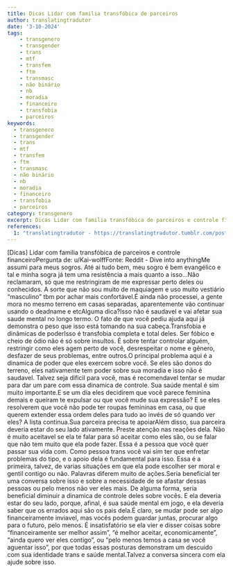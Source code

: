 ```yaml
---
title: Dicas Lidar com familia transfóbica de parceiros
author: translatingtradutor
date: '3-10-2024'
tags:
    - transgenero
    - transgender
    - trans
    - mtf
    - transfem
    - ftm
    - transmasc
    - não binário
    - nb
    - moradia
    - financeiro
    - transfobia
    - parceiros
keywords:
  - transgenero
  - transgender
  - trans
  - mtf
  - transfem
  - ftm
  - transmasc
  - não binário
  - nb
  - moradia
  - financeiro
  - transfobia
  - parceiros
category: transgenero
excerpt: Dicas Lidar com familia transfóbica de parceiros e controle financeiroPergunta de u/Kai-wolffFonte Reddit - Dive into anythingMe assumi para meus ...
references:
  1: "translatingtradutor - https://translatingtradutor.tumblr.com/post/763311523670179840/dicas-lidar-com-familia-transf%C3%B3bica-de-parceiros"
---
```


[Dicas] Lidar com familia transfóbica de parceiros e controle financeiroPergunta de: u/Kai-wolffFonte: Reddit - Dive into anythingMe assumi para meus sogros. Até ai tudo bem, meu sogro é bem evangélico e tal e minha sogra já tem uma resistência a mais quanto a isso…Não reclamaram, só que me restringiram de me expressar perto deles ou conhecidos. A sorte que não sou muito de maquiagem e uso muito vestiário “masculino” tbm por achar mais confortável.É ainda não processei, a gente mora no mesmo terreno em casas separadas, aparentemente vão continuar usando o deadname e etcAlguma dica?Isso não é saudavel e vai afetar sua saude mental no longo termo. O fato de que você pediu ajuda aqui já demonstra o peso que isso está tomando na sua cabeça.Transfobia e dinâmicas de poderIsso é transfobia completa e total deles. Ser fóbico e cheio de ódio não é só sobre insultos. É sobre tentar controlar alguém, restringir como eles agem perto de você, desrespeitar o nome e gênero, desfazer de seus problemas, entre outros.O principal problema aqui é a dinamica de poder que eles exercem sobre você. Se eles são donos do terreno, eles nativamente tem poder sobre sua moradia e isso não é saudavel. Talvez seja dificil para você, mas é recomendavel tentar se mudar para dar um pare com essa dinamica de controle. Sua saúde mental é sim muito importante.E se um dia eles decidirem que você parece feminina demais e queiram te expulsar ou que você mude sua expressão? E se eles resolverem que você não pode ter roupas femininas em casa, ou que querem extender essa ordem deles para tudo ao invés de só quando ver eles? A lista continua.Sua parceira precisa te apoiarAlém disso, sua parceira deveria estar do seu lado ativamente. Preste atenção nas reações dela. Não é muito aceitavel se ela te falar para só aceitar como eles são, ou se falar que não tem muito que ela pode fazer. Essa é a pessoa que você quer passar sua vida com. Como pessoa trans você vai sim ter que enfretar problemas do tipo, e o apoio dela é fundamental para isso. Essa é a primeira, talvez, de varias situações em que ela pode escolher ser moral e gentil contigo ou não. Palavras diferem muito de ações.Seria beneficial ter uma conversa sobre isso e sobre a necessidade de se afastar dessas pessoas ou pelo menos não ver eles mais. De alguma forma, seria beneficial diminuir a dinamica de controle deles sobre vocês. E ela deveria estar do seu lado, porque, afinal, é sua saúde mental em jogo, e ela deveria saber que os errados aqui são os pais dela.É claro, se mudar pode ser algo financeiramente inviavel, mas vocês podem guardar juntas, procurar algo para o futuro, pelo menos. É insatisfatório se ela vier e disser coisas sobre “financeiramente ser melhor assim”, “é melhor aceitar, economicamente”, “ainda quero ver eles contigo”, ou “pelo menos temos a casa se você aguentar isso”, por que todas essas posturas demonstram um descuido com sua identidade trans e saúde mental.Talvez a conversa sincera com ela ajude sobre isso.